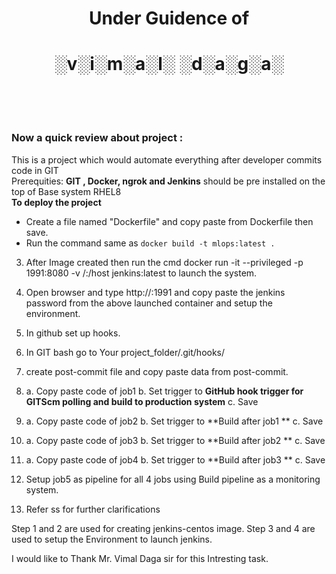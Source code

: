 # <div align=center> Under Guidence of </div>
# <div align=center> ░v░i░m░a░l░ ░d░a░g░a░</div><br/><br/>
### Now a quick review about project :<br/>
This is a project which would automate everything after developer commits code in GIT<br/>
Prerequities: **GIT , Docker, ngrok and Jenkins** should be pre installed on the top of Base system RHEL8<br/>
**To deploy the project**
- Create a file named "Dockerfile" and copy paste from Dockerfile then save.
- Run the command same as `docker build -t mlops:latest .`
3) After Image created then run the cmd docker run -it --privileged -p 1991:8080 -v /:/host jenkins:latest to launch the system.
4) Open browser and type http://<IP of BaseOS>:1991 and copy paste the jenkins password from the above launched container and setup the environment.
5) In github set up hooks.
6) In GIT bash go to Your project_folder/.git/hooks/
7) create post-commit file and copy paste data from post-commit.
8) a. Copy paste code of job1
   b. Set trigger to **GitHub hook trigger for GITScm polling and build to production system**
   c. Save
9) a. Copy paste code of job2
   b. Set trigger to **Build after job1 **
   c. Save
10) a. Copy paste code of job3
   b. Set trigger to **Build after job2 **
   c. Save
11) a. Copy paste code of job4
   b. Set trigger to **Build after job3 **
   c. Save
12) Setup job5 as pipeline for all 4 jobs using Build pipeline as a monitoring system.

13) Refer ss for further clarifications

Step 1 and 2 are used for creating jenkins-centos image.
Step 3 and 4 are used to setup the Environment to launch jenkins.




I would like to Thank Mr. Vimal Daga sir for this Intresting task.
